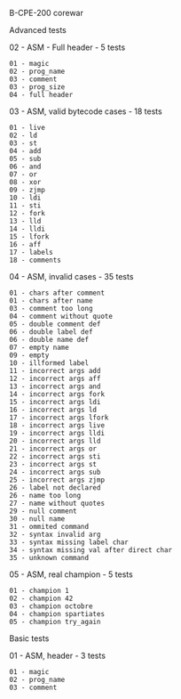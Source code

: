 B-CPE-200 corewar

Advanced tests

  02 - ASM - Full header - 5 tests

    01 - magic
    02 - prog_name
    03 - comment
    03 - prog_size
    04 - full header

  03 - ASM, valid bytecode cases - 18 tests

    01 - live
    02 - ld
    03 - st
    04 - add
    05 - sub
    06 - and
    07 - or
    08 - xor
    09 - zjmp
    10 - ldi
    11 - sti
    12 - fork
    13 - lld
    14 - lldi
    15 - lfork
    16 - aff
    17 - labels
    18 - comments

  04 - ASM, invalid cases - 35 tests

    01 - chars after comment
    01 - chars after name
    03 - comment too long
    04 - comment without quote
    05 - double comment def
    06 - double label def
    06 - double name def
    07 - empty name
    09 - empty
    10 - illformed label
    11 - incorrect args add
    12 - incorrect args aff
    13 - incorrect args and
    14 - incorrect args fork
    15 - incorrect args ldi
    16 - incorrect args ld
    17 - incorrect args lfork
    18 - incorrect args live
    19 - incorrect args lldi
    20 - incorrect args lld
    21 - incorrect args or
    22 - incorrect args sti
    23 - incorrect args st
    24 - incorrect args sub
    25 - incorrect args zjmp
    26 - label not declared
    26 - name too long
    27 - name without quotes
    29 - null comment
    30 - null name
    31 - ommited command
    32 - syntax invalid arg
    33 - syntax missing label char
    34 - syntax missing val after direct char
    35 - unknown command

  05 - ASM, real champion - 5 tests
  
    01 - champion 1
    02 - champion 42
    03 - champion octobre
    04 - champion spartiates
    05 - champion try_again

Basic tests

  01 - ASM, header - 3 tests

    01 - magic
    02 - prog_name
    03 - comment
